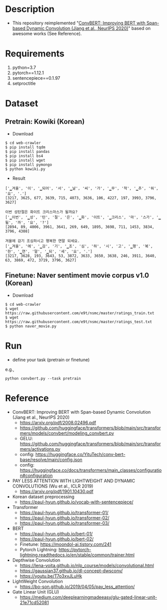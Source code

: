 # Description

- This repository reimplemented "[ConvBERT: Improving BERT with Span-based Dynamic Convolution (Jiang et al., NeurIPS 2020)](https://arxiv.org/pdf/2008.02496.pdf)" based on awesome works (See Reference).

# Requirements

1. python=3.7
2. pytorch==1.12.1
3. sentencepiece==0.1.97
4. setproctitle

# Dataset

## Pretrain: Kowiki (Korean)

- Download
~~~
$ cd web-crawler
$ pip install tqdm
$ pip install pandas
$ pip install bs4
$ pip install wget
$ pip install pymongo
$ python kowiki.py
~~~

- Result 
```
['▁겨울', '이', '▁되어', '서', '▁날', '씨', '가', '▁무', '척', '▁추', '워', '요', '.']
[3217, 3625, 677, 3639, 715, 4073, 3636, 106, 4227, 197, 3993, 3796, 3627]

이번 성탄절은 화이트 크리스마스가 될까요?
['▁이번', '▁성', '탄', '절', '은', '▁화', '이트', '▁크리스', '마', '스가', '▁될', '까', '요', '?']
[2894, 89, 4006, 3961, 3641, 269, 649, 1895, 3698, 711, 1453, 3834, 3796, 4308]

겨울에 감기 조심하시고 행복한 연말 되세요.
['▁겨울', '에', '▁감', '기', '▁조', '심', '하', '시', '고', '▁행', '복', '한', '▁연', '말', '▁되', '세', '요', '.']
[3217, 3628, 193, 3643, 53, 3872, 3633, 3650, 3638, 246, 3911, 3640, 63, 3869, 472, 3719, 3796, 3627]
```

## Finetune: Naver sentiment movie corpus v1.0 (Korean)

- Download
~~~
$ cd web-crawler
$ wget https://raw.githubusercontent.com/e9t/nsmc/master/ratings_train.txt
$ wget https://raw.githubusercontent.com/e9t/nsmc/master/ratings_test.txt
$ python naver_movie.py
~~~

# Run

- define your task (pretrain or finetune)

e.g., 
~~~
python convbert.py --task pretrain
~~~

# Reference

- ConvBERT: Improving BERT with Span-based Dynamic Convolution (Jiang et al., NeurIPS 2020)
  - https://arxiv.org/pdf/2008.02496.pdf
  - https://github.com/huggingface/transformers/blob/main/src/transformers/models/convbert/modeling_convbert.py
  - GELU: https://github.com/huggingface/transformers/blob/main/src/transformers/activations.py
  - config: https://huggingface.co/YituTech/conv-bert-base/resolve/main/config.json
  - config: https://huggingface.co/docs/transformers/main_classes/configuration#configuration
- PAY LESS ATTENTION WITH LIGHTWEIGHT AND DYNAMIC CONVOLUTIONS (Wu et al., ICLR 2019)
  - https://arxiv.org/pdf/1901.10430.pdf
- Korean dataset preprocessing
  - https://paul-hyun.github.io/vocab-with-sentencepiece/
- Transformer
  - https://paul-hyun.github.io/transformer-01/
  - https://paul-hyun.github.io/transformer-02/
  - https://paul-hyun.github.io/transformer-03/
- BERT
  - https://paul-hyun.github.io/bert-01/
  - https://paul-hyun.github.io/bert-02/
  - Finetune: https://moondol-ai.tistory.com/241
  - Pytorch Lightning: https://pytorch-lightning.readthedocs.io/en/stable/common/trainer.html
- Depthwise Convolution
  - https://lena-voita.github.io/nlp_course/models/convolutional.html
  - https://gaussian37.github.io/dl-concept-dwsconv/
  - https://youtu.be/T7o3xvJLuHk
- LightWeight Convolution
  - https://bo-son.github.io/2019/04/05/pay_less_attention/ 
- Gate Linear Unit (GLU)
  - https://medium.com/deeplearningmadeeasy/glu-gated-linear-unit-21e71cd52081
